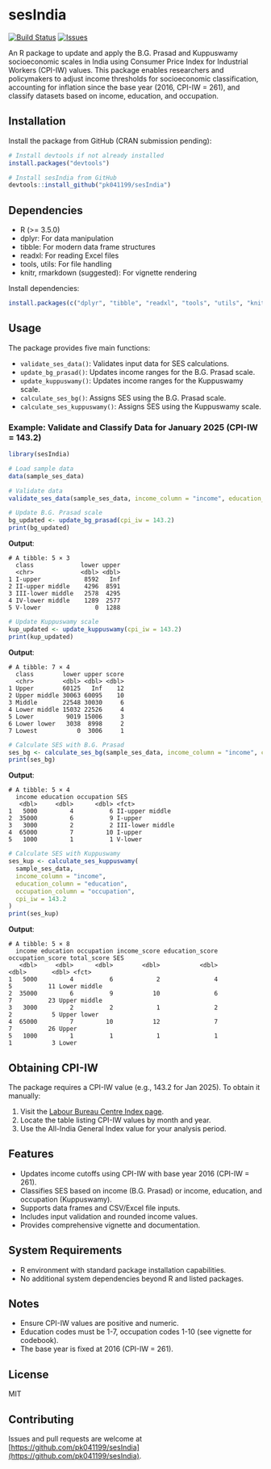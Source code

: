 # sesIndia
[![Build Status](https://github.com/pk041199/sesIndia/actions/workflows/check-standard.yaml/badge.svg)](https://github.com/pk041199/sesIndia/actions)
[![Issues](https://img.shields.io/github/issues/pk041199/sesIndia)](https://github.com/pk041199/sesIndia/issues)

An R package to update and apply the B.G. Prasad and Kuppuswamy socioeconomic scales in India using Consumer Price Index for Industrial Workers (CPI-IW) values. This package enables researchers and policymakers to adjust income thresholds for socioeconomic classification, accounting for inflation since the base year (2016, CPI-IW = 261), and classify datasets based on income, education, and occupation.

## Installation

Install the package from GitHub (CRAN submission pending):

```r
# Install devtools if not already installed
install.packages("devtools")

# Install sesIndia from GitHub
devtools::install_github("pk041199/sesIndia")
```

## Dependencies

- R (>= 3.5.0)
- dplyr: For data manipulation
- tibble: For modern data frame structures
- readxl: For reading Excel files
- tools, utils: For file handling
- knitr, rmarkdown (suggested): For vignette rendering

Install dependencies:

```r
install.packages(c("dplyr", "tibble", "readxl", "tools", "utils", "knitr", "rmarkdown"))
```

## Usage

The package provides five main functions:

- `validate_ses_data()`: Validates input data for SES calculations.
- `update_bg_prasad()`: Updates income ranges for the B.G. Prasad scale.
- `update_kuppuswamy()`: Updates income ranges for the Kuppuswamy scale.
- `calculate_ses_bg()`: Assigns SES using the B.G. Prasad scale.
- `calculate_ses_kuppuswamy()`: Assigns SES using the Kuppuswamy scale.

### Example: Validate and Classify Data for January 2025 (CPI-IW = 143.2)

```r
library(sesIndia)

# Load sample data
data(sample_ses_data)

# Validate data
validate_ses_data(sample_ses_data, income_column = "income", education_column = "education", occupation_column = "occupation")

# Update B.G. Prasad scale
bg_updated <- update_bg_prasad(cpi_iw = 143.2)
print(bg_updated)
```

**Output**:

```
# A tibble: 5 × 3
  class             lower upper
  <chr>             <dbl> <dbl>
1 I-upper            8592   Inf
2 II-upper middle    4296  8591
3 III-lower middle   2578  4295
4 IV-lower middle    1289  2577
5 V-lower               0  1288
```

```r
# Update Kuppuswamy scale
kup_updated <- update_kuppuswamy(cpi_iw = 143.2)
print(kup_updated)
```

**Output**:

```
# A tibble: 7 × 4
  class        lower upper score
  <chr>        <dbl> <dbl> <dbl>
1 Upper        60125   Inf    12
2 Upper middle 30063 60095    10
3 Middle       22548 30030     6
4 Lower middle 15032 22526     4
5 Lower         9019 15006     3
6 Lower lower   3038  8998     2
7 Lowest           0  3006     1
```

```r
# Calculate SES with B.G. Prasad
ses_bg <- calculate_ses_bg(sample_ses_data, income_column = "income", cpi_iw = 143.2)
print(ses_bg)
```

**Output**:

```
# A tibble: 5 × 4
  income education occupation SES              
   <dbl>     <dbl>      <dbl> <fct>            
1   5000         4          6 II-upper middle  
2  35000         6          9 I-upper          
3   3000         2          2 III-lower middle 
4  65000         7         10 I-upper          
5   1000         1          1 V-lower          
```

```r
# Calculate SES with Kuppuswamy
ses_kup <- calculate_ses_kuppuswamy(
  sample_ses_data,
  income_column = "income",
  education_column = "education",
  occupation_column = "occupation",
  cpi_iw = 143.2
)
print(ses_kup)
```

**Output**:

```
# A tibble: 5 × 8
  income education occupation income_score education_score occupation_score total_score SES          
   <dbl>     <dbl>      <dbl>        <dbl>           <dbl>            <dbl>       <dbl> <fct>        
1   5000         4          6            2               4                5          11 Lower middle 
2  35000         6          9           10               6                7          23 Upper middle 
3   3000         2          2            1               2                2           5 Upper lower  
4  65000         7         10           12               7                7          26 Upper        
5   1000         1          1            1               1                1           3 Lower        
```

## Obtaining CPI-IW

The package requires a CPI-IW value (e.g., 143.2 for Jan 2025). To obtain it manually:

1. Visit the [Labour Bureau Centre Index page](https://www.labourbureau.gov.in/centre-index).
2. Locate the table listing CPI-IW values by month and year.
3. Use the All-India General Index value for your analysis period.

## Features

- Updates income cutoffs using CPI-IW with base year 2016 (CPI-IW = 261).
- Classifies SES based on income (B.G. Prasad) or income, education, and occupation (Kuppuswamy).
- Supports data frames and CSV/Excel file inputs.
- Includes input validation and rounded income values.
- Provides comprehensive vignette and documentation.

## System Requirements

- R environment with standard package installation capabilities.
- No additional system dependencies beyond R and listed packages.

## Notes

- Ensure CPI-IW values are positive and numeric.
- Education codes must be 1-7, occupation codes 1-10 (see vignette for codebook).
- The base year is fixed at 2016 (CPI-IW = 261).

## License

MIT

## Contributing

Issues and pull requests are welcome at [https://github.com/pk041199/sesIndia](https://github.com/pk041199/sesIndia).
